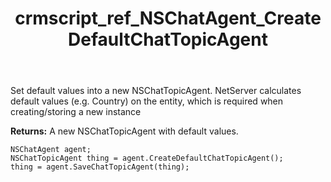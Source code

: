 ﻿---
title: crmscript_ref_NSChatAgent_CreateDefaultChatTopicAgent
description: NSChatTopicAgent CreateDefaultChatTopicAgent()
intellisense: NSChatAgent.CreateDefaultChatTopicAgent
keywords: NSChatAgent,CreateDefaultChatTopicAgent
so.topic: reference
---
	  
Set default values into a new NSChatTopicAgent.
NetServer calculates default values (e.g. Country) on the entity, which is required when creating/storing a new instance
	  
**Returns:** A new NSChatTopicAgent with default values.

```crmscript
NSChatAgent agent;
NSChatTopicAgent thing = agent.CreateDefaultChatTopicAgent();
thing = agent.SaveChatTopicAgent(thing);
```

